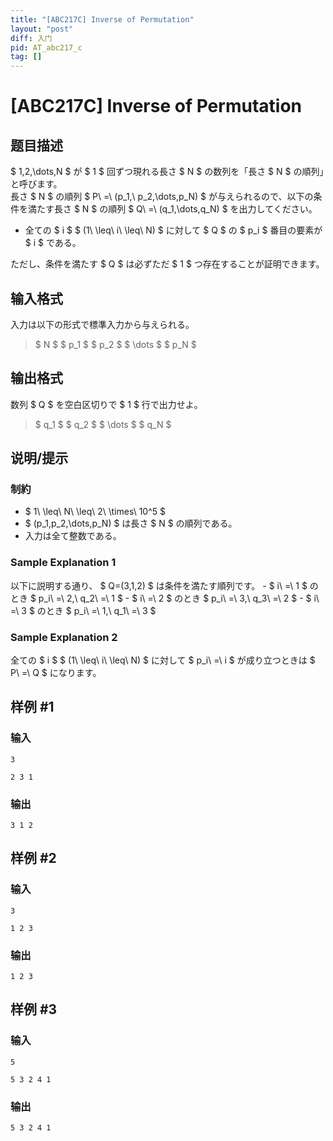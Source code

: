 ```yaml
---
title: "[ABC217C] Inverse of Permutation"
layout: "post"
diff: 入门
pid: AT_abc217_c
tag: []
---
```


# [ABC217C] Inverse of Permutation

## 题目描述

[problemUrl]: https://atcoder.jp/contests/abc217/tasks/abc217_c

$ 1,2,\dots,N $ が $ 1 $ 回ずつ現れる長さ $ N $ の数列を「長さ $ N $ の順列」と呼びます。  
 長さ $ N $ の順列 $ P\ =\ (p_1,\ p_2,\dots,p_N) $ が与えられるので、以下の条件を満たす長さ $ N $ の順列 $ Q\ =\ (q_1,\dots,q_N) $ を出力してください。

- 全ての $ i $ $ (1\ \leq\ i\ \leq\ N) $ に対して $ Q $ の $ p_i $ 番目の要素が $ i $ である。

ただし、条件を満たす $ Q $ は必ずただ $ 1 $ つ存在することが証明できます。

## 输入格式

入力は以下の形式で標準入力から与えられる。

> $ N $ $ p_1 $ $ p_2 $ $ \dots $ $ p_N $

## 输出格式

数列 $ Q $ を空白区切りで $ 1 $ 行で出力せよ。

> $ q_1 $ $ q_2 $ $ \dots $ $ q_N $

## 说明/提示

### 制約

- $ 1\ \leq\ N\ \leq\ 2\ \times\ 10^5 $
- $ (p_1,p_2,\dots,p_N) $ は長さ $ N $ の順列である。
- 入力は全て整数である。

### Sample Explanation 1

以下に説明する通り、 $ Q=(3,1,2) $ は条件を満たす順列です。 - $ i\ =\ 1 $ のとき $ p_i\ =\ 2,\ q_2\ =\ 1 $ - $ i\ =\ 2 $ のとき $ p_i\ =\ 3,\ q_3\ =\ 2 $ - $ i\ =\ 3 $ のとき $ p_i\ =\ 1,\ q_1\ =\ 3 $

### Sample Explanation 2

全ての $ i $ $ (1\ \leq\ i\ \leq\ N) $ に対して $ p_i\ =\ i $ が成り立つときは $ P\ =\ Q $ になります。

## 样例 #1

### 输入

```
3
2 3 1
```

### 输出

```
3 1 2
```

## 样例 #2

### 输入

```
3
1 2 3
```

### 输出

```
1 2 3
```

## 样例 #3

### 输入

```
5
5 3 2 4 1
```

### 输出

```
5 3 2 4 1
```

